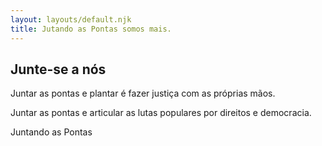 ```yaml
---
layout: layouts/default.njk
title: Jutando as Pontas somos mais. 
---
```

<h2>Junte-se a nós</h2>
<p>Juntar as pontas e plantar é fazer justiça com as próprias mãos.</p>
<p>Juntar as pontas e articular as lutas populares por direitos e democracia.</p>

<p>Juntando as Pontas</p>
